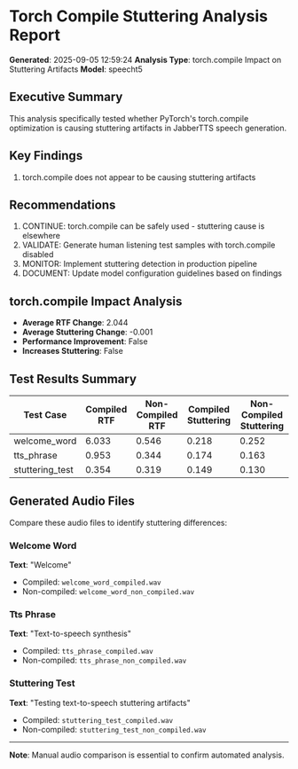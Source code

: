 # Torch Compile Stuttering Analysis Report

**Generated**: 2025-09-05 12:59:24
**Analysis Type**: torch.compile Impact on Stuttering Artifacts
**Model**: speecht5

## Executive Summary

This analysis specifically tested whether PyTorch's torch.compile optimization is causing stuttering artifacts in JabberTTS speech generation.

## Key Findings

1. torch.compile does not appear to be causing stuttering artifacts

## Recommendations

1. CONTINUE: torch.compile can be safely used - stuttering cause is elsewhere
2. VALIDATE: Generate human listening test samples with torch.compile disabled
3. MONITOR: Implement stuttering detection in production pipeline
4. DOCUMENT: Update model configuration guidelines based on findings

## torch.compile Impact Analysis

- **Average RTF Change**: 2.044
- **Average Stuttering Change**: -0.001
- **Performance Improvement**: False
- **Increases Stuttering**: False

## Test Results Summary

| Test Case | Compiled RTF | Non-Compiled RTF | Compiled Stuttering | Non-Compiled Stuttering |
|-----------|--------------|------------------|---------------------|-------------------------|
| welcome_word | 6.033 | 0.546 | 0.218 | 0.252 |
| tts_phrase | 0.953 | 0.344 | 0.174 | 0.163 |
| stuttering_test | 0.354 | 0.319 | 0.149 | 0.130 |

## Generated Audio Files

Compare these audio files to identify stuttering differences:

### Welcome Word
**Text**: "Welcome"
- Compiled: `welcome_word_compiled.wav`
- Non-compiled: `welcome_word_non_compiled.wav`

### Tts Phrase
**Text**: "Text-to-speech synthesis"
- Compiled: `tts_phrase_compiled.wav`
- Non-compiled: `tts_phrase_non_compiled.wav`

### Stuttering Test
**Text**: "Testing text-to-speech stuttering artifacts"
- Compiled: `stuttering_test_compiled.wav`
- Non-compiled: `stuttering_test_non_compiled.wav`

---
**Note**: Manual audio comparison is essential to confirm automated analysis.
